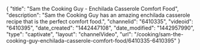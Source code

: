 {
    "title": "Sam the Cooking Guy - Enchilada Casserole Comfort Food",
    "description": "Sam the Cooking Guy has an amazing enchilada casserole recipe that is the perfect comfort food.",
    "channelid": "6410335",
    "videoid": "6410395",
    "date_created": "1442447108",
    "date_modified": "1442957990",
    "type": "captivate",
    "layout": "channelVideo",
    "url": "\/cooking\/sam-the-cooking-guy-enchilada-casserole-comfort-food\/6410335-6410395"
}